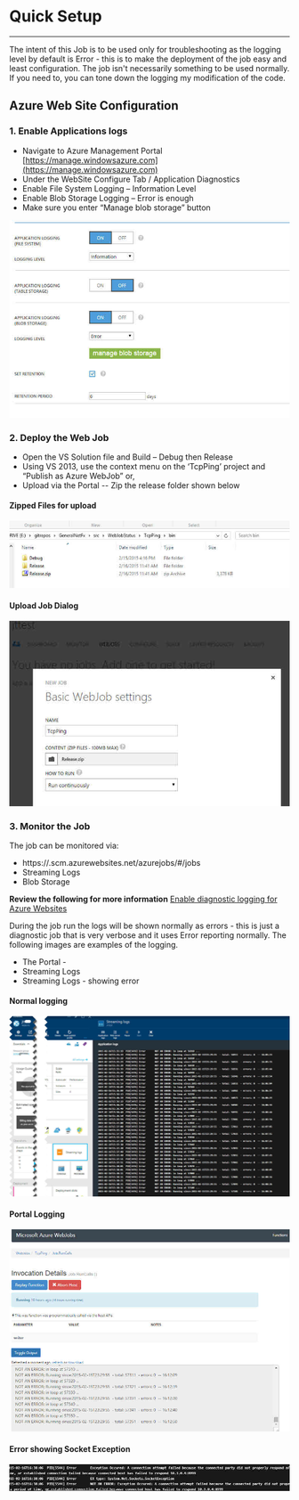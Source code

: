 # Quick Setup #


----------

The intent of this Job is to be used only for troubleshooting as the logging level by default is Error - this is to make the deployment of the job easy and least configuration.  The job isn't necessarily something to be used normally.  If you need to, you can tone down the logging my modification of the code.

## Azure Web Site Configuration ##


### 1. Enable Applications logs ###
  * Navigate to Azure Management Portal [https://manage.windowsazure.com](https://manage.windowsazure.com) 
  * Under the WebSite Configure Tab / Application Diagnostics
  * Enable File System Logging – Information Level
  * Enable Blob Storage Logging – Error is enough
  * Make sure you enter “Manage blob storage” button

![](images/diagconfig.jpg?raw=true)

### 2.	Deploy the Web Job ###
  * Open the VS Solution file and Build – Debug then Release
  * Using VS 2013, use the context menu on the ‘TcpPing’ project and “Publish as Azure WebJob” or,
  * Upload via the Portal -- Zip the release folder shown below


#### Zipped Files for upload ####
![](images/zipfiles.jpg?raw=true)

#### Upload Job Dialog ####
![](images/jobupload.jpg?raw=true)



### 3.	Monitor the Job ###
The job can be monitored via:

  * https://<SITENAME>.scm.azurewebsites.net/azurejobs/#/jobs
  * Streaming Logs
  * Blob Storage


**Review the following for more information** [Enable diagnostic logging for Azure Websites](http://azure.microsoft.com/en-us/documentation/articles/web-sites-enable-diagnostic-log/) 


During the job run the logs will be shown normally as errors - this is just a diagnostic job that is very verbose and it uses Error reporting normally. The following images are examples of the logging.
  * The Portal - 
  * Streaming Logs
  * Streaming Logs - showing error
 
#### Normal logging ####
![](images/loggingnormal.jpg?raw=true)

#### Portal Logging ####
![](images/loggingportal.jpg?raw=true)


#### Error showing Socket Exception ####
![](images/logerror.jpg?raw=true)